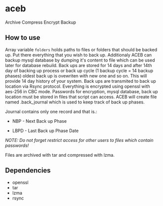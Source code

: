 # aceb
Archive Compress Encrypt Backup


## How to use

Array variable `folders` holds paths to files or folders that should be backed up. Put there everything
that you wish to back up. Additionaly ACEB can backup mysql database by dumping it's content to file which
can be used later for database rebuild. Back ups are stored for 14 days and after 14th day of backing up process
or back up cycle (1 backup cycle = 14 backup phases) oldest back up is ovewriten with new one and so on. 
This will provide 14 day history of your system. Back ups are transmited to back up location via Rsync protocol. 
Everything is encrypted using openssl with aes-256 in CBC mode. Passwords for encryption, mysql database, back up
location must be stored in files that script can access. ACEB will create file named .back_journal which is used 
to keep track of back up phases.

Journal contains only one record and that is.:

[NBP]:[LBPD]

* NBP  - Next Back up Phase

* LBPD - Last Back up Phase Date

*NOTE: Do not forget restrict access for other users to files which contain passwords!*

Files are archived with tar and compressed with lzma.


## Dependencies

* openssl
* tar
* lzma
* rsync
